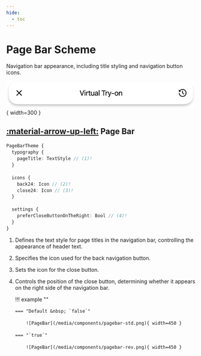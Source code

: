 ```yaml
---
hide:
  - toc
---
```

# Page Bar Scheme

Navigation bar appearance, including title styling and navigation button icons.

![component](/media/components/pagebar-std.png){ width=300 }

## [:material-arrow-up-left:](/sdk/developer/configuration/ui/theme/index.md#theme) Page Bar

```typescript
PageBarTheme {
  typography {
    pageTitle: TextStyle // (1)!
  }

  icons {
    back24: Icon // (2)!
    close24: Icon // (3)!
  }

  settings {
    preferCloseButtonOnTheRight: Bool // (4)!
  }
}

```

1. Defines the text style for page titles in the navigation bar, controlling the appearance of header text.
2. Specifies the icon used for the back navigation button.
3. Sets the icon for the close button.
4.  Controls the position of the close button, determining whether it appears on the right side of the navigation bar.

    !!! example ""

        === "Default &nbsp; `false`"

            ![PageBar](/media/components/pagebar-std.png){ width=450 }

        === "`true`"

            ![PageBar](/media/components/pagebar-rev.png){ width=450 } 
